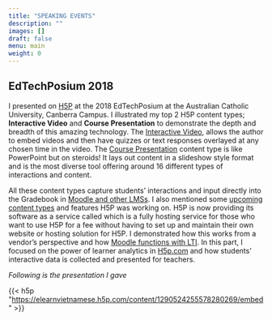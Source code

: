 ```yaml
---
title: "SPEAKING EVENTS"
description: ""
images: []
draft: false
menu: main
weight: 0
---
```

## EdTechPosium 2018
 I presented on [H5P](https://h5p.org/) at the 2018 EdTechPosium at the Australian Catholic University, Canberra Campus. I illustrated my top 2 H5P content types; **Interactive Video** and **Course Presentation** to demonstrate the depth and breadth of this amazing technology. The [Interactive Video](https://h5p.org/interactive-video), allows the author to embed videos and then have quizzes or text responses overlayed at any chosen time in the video. The [Course Presentation](https://h5p.org/presentation) content type is like PowerPoint but on steroids! It lays out content in a slideshow style format and is the most diverse tool offering around 16 different types of interactions and content.  

All these content types capture students’ interactions and input directly into the Gradebook in [Moodle and other LMSs](https://h5p.org/installation). I also mentioned some [upcoming content types](https://h5p.org/content-types-and-applications) and features H5P was working on. H5P is now providing its software as a service called which is a fully hosting service for those who want to use H5P for a fee without having to set up and maintain their own website or hosting solution for H5P. I demonstrated how this works from a vendor’s perspective and how [Moodle functions with LTI](https://h5p.org/documentation/for-authors/h5p-for-moodle-via-lti). In this part, I focused on the power of learner analytics in [H5p.com](https://h5p.com/) and how students’ interactive data is collected and presented for teachers.  

*Following is the presentation I gave*

{{< h5p "https://elearnvietnamese.h5p.com/content/1290524255578280269/embed" >}}